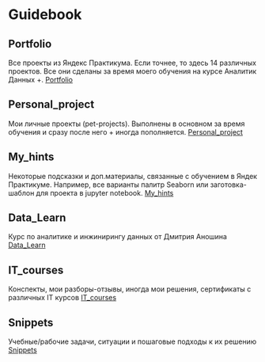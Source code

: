# Guidebook

## Portfolio
Все проекты из Яндекс Практикума. Если точнее, то здесь 14 различных проектов. Все они сделаны за время моего обучения на курсе Аналитик Данных +.
[Portfolio](https://github.com/Malakhova-Natalya/Portfolio)

## Personal_project
Мои личные проекты (pet-projects). Выполнены в основном за время обучения и сразу после него + иногда пополняется.
[Personal_project](https://github.com/Malakhova-Natalya/Personal_project)

## My_hints
Некоторые подсказки и доп.материалы, связанные с обучением в Яндек Практикуме. Например, все варианты палитр Seaborn или заготовка-шаблон для проекта в jupyter notebook.
[My_hints](https://github.com/Malakhova-Natalya/My_hints)

## Data_Learn
Курс по аналитике и инжинирингу данных от Дмитрия Аношина
[Data_Learn](https://github.com/Malakhova-Natalya/Data_Learn)

## IT_courses
Конспекты, мои разборы-отзывы, иногда мои решения, сертификаты с различных IT курсов
[IT_courses](https://github.com/Malakhova-Natalya/IT_courses)

## Snippets
Учебные/рабочие задачи, ситуации и пошаговые подходы к их решению
[Snippets](https://github.com/Malakhova-Natalya/Snippets)
